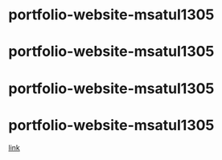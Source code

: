 # portfolio-website-msatul1305
# portfolio-website-msatul1305
# portfolio-website-msatul1305
# portfolio-website-msatul1305
<a href="https://msatul1305.github.io/myFirstPortfolio/">link</a>
